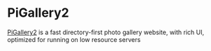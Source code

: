 # PiGallery2

[PiGallery2](https://bpatrik.github.io/pigallery2) is a fast directory-first photo gallery website, with rich UI, optimized for running on low resource servers

